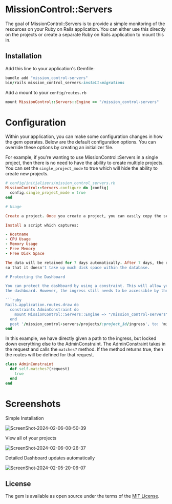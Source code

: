 # MissionControl::Servers
The goal of MissionControl::Servers is to provide a simple monitoring of the resources
on your Ruby on Rails application. You can either use this directly on the projects or create a separate Ruby on
Rails application to mount this in.

## Installation
Add this line to your application's Gemfile:

```ruby
bundle add "mission_control-servers"
bin/rails mission_control_servers:install:migrations
```

Add a mount to your `config/routes.rb`

```ruby
mount MissionControl::Servers::Engine => "/mission_control-servers"
```

# Configuration

Within your application, you can make some configuration changes in how the gem operates. Below are the default
configuration options. You can override these options by creating an initializer file.

For example, if you're wanting to use MissionControl::Servers in a single project, then there is no need to have
the ability to create multiple projects. You can set the `single_project_mode` to true which will hide the ability
to create new projects.

```ruby
# config/initializers/mission_control_servers.rb
MissionControl::Servers.configure do |config|
  config.single_project_mode = true
end

# Usage

Create a project. Once you create a project, you can easily copy the script specific to that project.

Install a script which captures:

- Hostname
- CPU Usage
- Memory Usage
- Free Memory
- Free Disk Space

The data will be retained for 7 days automatically. After 7 days, the data will start truncating itself
so that it doesn't take up much disk space within the database.

# Protecting the Dashboard

You can protect the dashboard by using a constraint. This will allow you to only allow certain users to access
the dashboard. However, the ingress still needs to be accessible by the servers which are being monitored.

```ruby
Rails.application.routes.draw do
  constraints AdminConstraint do
    mount MissionControl::Servers::Engine => "/mission_control-servers"
  end
  post '/mission_control-servers/projects/:project_id/ingress', to: 'mission_control/servers/ingresses#create'
end
```

In this example, we have directly given a path to the ingress, but locked down everything else to the AdminConstraint.
The AdminConstraint takes in the request and calls the `matches?` method. If the method returns true,
then the routes will be defined for that request.

```ruby
class AdminConstraint
  def self.matches?(request)
    true
  end
end
```

# Screenshots

Simple Installation

![ScreenShot-2024-02-06-08-50-39](https://github.com/kobaltz/mission_control-servers/assets/635114/78f96ff6-ac14-4798-96a5-59a59eff574c)

View all of your projects

![ScreenShot-2024-02-06-00-26-37](https://github.com/kobaltz/mission_control-servers/assets/635114/b7e37682-34ff-404a-a158-92e310496696)

Detailed Dashboard updates automatically

![ScreenShot-2024-02-05-20-06-07](https://github.com/kobaltz/mission_control-servers/assets/635114/aea31795-80e5-41ae-bad4-8233386dc31f)

## License
The gem is available as open source under the terms of the [MIT License](https://opensource.org/licenses/MIT).
